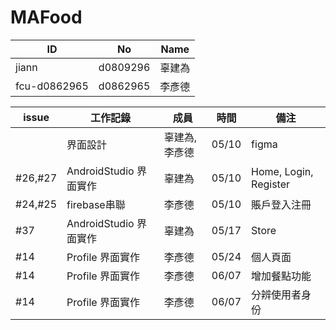 # MAFood
| ID           | No       | Name   |
|--------------|----------|--------|
| jiann        | d0809296 | 辜建為 |
| fcu-d0862965 | d0862965 | 李彥德 |



| issue |工作記錄 | 成員| 時間 | 備注 |
|------ |------ | ----- | ----- | ----- |
| |界面設計 | 辜建為, 李彥德 | 05/10 | figma |
| #26,#27 |AndroidStudio 界面實作 | 辜建為 | 05/10 | Home, Login, Register |
|#24,#25 |firebase串聯 | 李彥德 | 05/10 | 賬戶登入注冊 |
| #37 |AndroidStudio 界面實作 | 辜建為 | 05/17 | Store |
| #14 |Profile 界面實作 | 李彥德 | 05/24 | 個人頁面 |
| #14 |Profile 界面實作 | 李彥德 | 06/07 | 增加餐點功能 |
| #14 |Profile 界面實作 | 李彥德 | 06/07 | 分辨使用者身份 |


